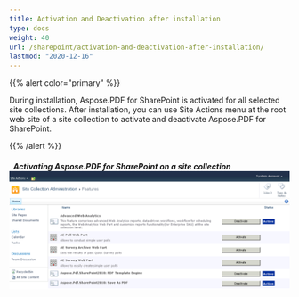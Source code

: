 ```yaml
---
title: Activation and Deactivation after installation
type: docs
weight: 40
url: /sharepoint/activation-and-deactivation-after-installation/
lastmod: "2020-12-16"
---
```


{{% alert color="primary" %}}

During installation, Aspose.PDF for SharePoint is activated for all selected site collections. After installation, you can use Site Actions menu at the root web site of a site collection to activate and deactivate Aspose.PDF for SharePoint.

{{% /alert %}}
##### ` `**Activating Aspose.PDF for SharePoint on a site collection ![todo:image_alt_text](activation-and-deactivation-after-installation_1.png)**
